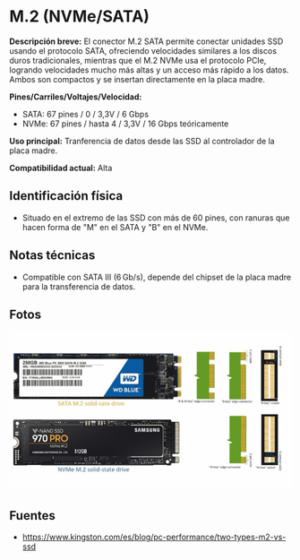 # M.2 (NVMe/SATA)

**Descripción breve:** El conector M.2 SATA permite conectar unidades SSD usando el protocolo SATA, ofreciendo velocidades similares a los discos duros tradicionales, mientras que el M.2 NVMe usa el protocolo PCIe, logrando velocidades mucho más altas y un acceso más rápido a los datos. Ambos son compactos y se insertan directamente en la placa madre. 

**Pines/Carriles/Voltajes/Velocidad:** 
- SATA: 67 pines / 0 / 3,3V / 6 Gbps
- NVMe:  67 pines / hasta 4 / 3,3V / 16 Gbps teóricamente 

**Uso principal:** Tranferencia de datos desde las SSD al controlador de la placa madre.  

**Compatibilidad actual:** Alta

## Identificación física
- Situado en el extremo de las SSD con más de 60 pines, con ranuras que hacen forma de "M" en el SATA y "B" en el NVMe.

## Notas técnicas
- Compatible con SATA III (6 Gb/s), depende del chipset de la placa madre para la transferencia de datos.

## Fotos
![M.2](../../../assets/img/11-conectores_datos/M.2_12.jpg "M.2")

## Fuentes
- https://www.kingston.com/es/blog/pc-performance/two-types-m2-vs-ssd
